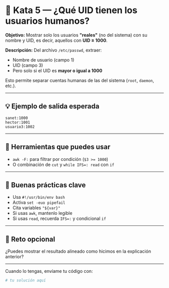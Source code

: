 # **🥋 Kata 5 — ¿Qué UID tienen los usuarios humanos?**

**Objetivo:**
Mostrar solo los usuarios **"reales"** (no del sistema) con su nombre y UID, es decir, aquellos con **UID ≥ 1000**.

**Descripción:**
Del archivo `/etc/passwd`, extraer:

- Nombre de usuario (campo 1)
- UID (campo 3)
- Pero solo si el UID es **mayor o igual a 1000**

Esto permite separar cuentas humanas de las del sistema (`root`, `daemon`, etc.).

---

## 💡 Ejemplo de salida esperada

```text
sanet:1000
hector:1001
usuario3:1002
```

---

## 🔧 Herramientas que puedes usar

- `awk -F:` para filtrar por condición (`$3 >= 1000`)
- O combinación de `cut` y `while IFS=: read` con `if`

---

## 🧠 Buenas prácticas clave

- Usa `#!/usr/bin/env bash`
- Activa `set -euo pipefail`
- Cita variables `"${var}"`
- Si usas `awk`, mantenlo legible
- Si usas `read`, recuerda `IFS=:` y condicional `if`

---

## 🎯 Reto opcional

¿Puedes mostrar el resultado alineado como hicimos en la explicación anterior?

---

Cuando lo tengas, envíame tu código con:

```bash
# tu solución aquí
```
